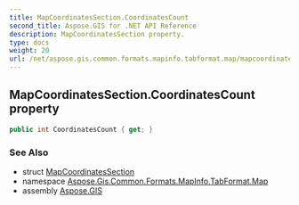 ```yaml
---
title: MapCoordinatesSection.CoordinatesCount
second_title: Aspose.GIS for .NET API Reference
description: MapCoordinatesSection property. 
type: docs
weight: 20
url: /net/aspose.gis.common.formats.mapinfo.tabformat.map/mapcoordinatessection/coordinatescount/
---
```

## MapCoordinatesSection.CoordinatesCount property

```csharp
public int CoordinatesCount { get; }
```

### See Also

* struct [MapCoordinatesSection](../)
* namespace [Aspose.Gis.Common.Formats.MapInfo.TabFormat.Map](../../mapcoordinatessection/)
* assembly [Aspose.GIS](../../../)


